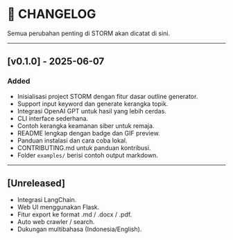 # 📝 CHANGELOG

Semua perubahan penting di STORM akan dicatat di sini.

---

## [v0.1.0] - 2025-06-07
### Added
- Inisialisasi project STORM dengan fitur dasar outline generator.
- Support input keyword dan generate kerangka topik.
- Integrasi OpenAI GPT untuk hasil yang lebih cerdas.
- CLI interface sederhana.
- Contoh kerangka keamanan siber untuk remaja.
- README lengkap dengan badge dan GIF preview.
- Panduan instalasi dan cara coba lokal.
- CONTRIBUTING.md untuk panduan kontribusi.
- Folder `examples/` berisi contoh output markdown.

---

## [Unreleased]
- Integrasi LangChain.
- Web UI menggunakan Flask.
- Fitur export ke format .md / .docx / .pdf.
- Auto web crawler / search.
- Dukungan multibahasa (Indonesia/English).
